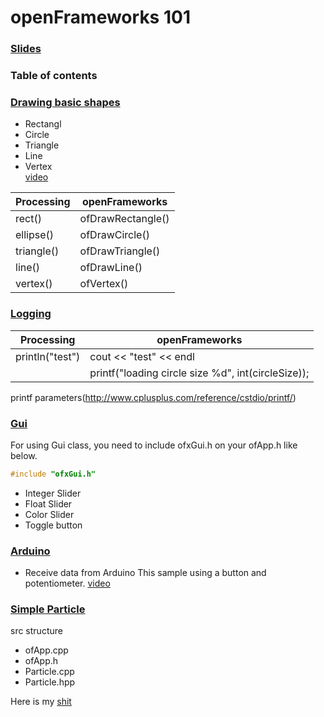 # openFrameworks 101

### [Slides](https://github.com/sleepy-maker/openFrameworks101/blob/master/openFrameworks101.pdf)

### Table of contents
### [Drawing basic shapes](https://github.com/sleepy-maker/openFrameworks101/tree/master/basicShapes)  
   * Rectangl  
   * Circle  
   * Triangle  
   * Line   
   * Vertex  
   [video](https://www.instagram.com/p/BVlAv8xBcxs/)
   
| Processing  | openFrameworks |
| ------------- | ------------- |
| rect()  | ofDrawRectangle()  |
| ellipse()  | ofDrawCircle()  |
| triangle()  | ofDrawTriangle()  |
| line()  | ofDrawLine()  |
| vertex()  | ofVertex()  |


### [Logging](https://github.com/sleepy-maker/openFrameworks101/tree/master/sampleSketch)  

| Processing  | openFrameworks |
| ------------- | ------------- |
| println("test")  | cout << "test" << endl |
|                  |printf("loading circle size %d", int(circleSize)); |

printf parameters(http://www.cplusplus.com/reference/cstdio/printf/)

### [Gui](https://github.com/sleepy-maker/openFrameworks101/tree/master/guisampleSketch)
For using Gui class, you need to include ofxGui.h on your ofApp.h like below.  
```cpp
#include "ofxGui.h"
```
  * Integer Slider
  * Float Slider
  * Color Slider
  * Toggle button
### [Arduino](https://github.com/sleepy-maker/openFrameworks101/tree/master/mySketch)  
   * Receive data from Arduino 
   This sample using a button and potentiometer.
   [video](https://www.instagram.com/p/BVk0V_xht9C/)
   

### [Simple Particle](https://github.com/sleepy-maker/openFrameworks101/tree/master/simpleParticle)
src structure
   * ofApp.cpp
   * ofApp.h
   * Particle.cpp
   * Particle.hpp

Here is my [shit](https://github.com/sleepy-maker/30days-openframeworks)

